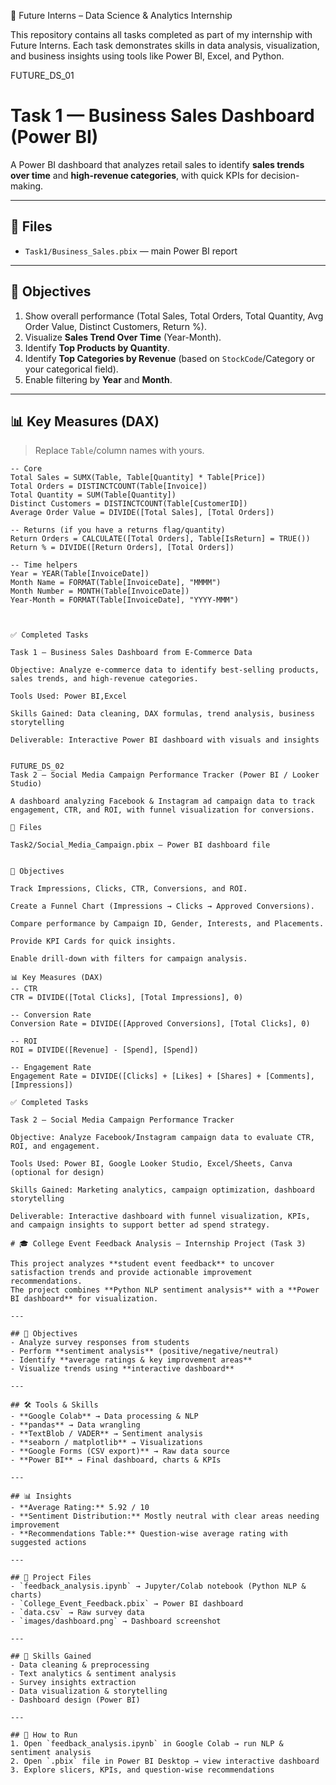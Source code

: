 

🚀 Future Interns – Data Science & Analytics Internship

This repository contains all tasks completed as part of my internship with Future Interns. Each task demonstrates skills in data analysis, visualization, and business insights using tools like Power BI, Excel, and Python.


FUTURE_DS_01

# Task 1 — Business Sales Dashboard (Power BI)

A Power BI dashboard that analyzes retail sales to identify **sales trends over time** and **high-revenue categories**, with quick KPIs for decision-making.

---

## 📁 Files
- `Task1/Business_Sales.pbix` — main Power BI report


---

## 🎯 Objectives
1. Show overall performance (Total Sales, Total Orders, Total Quantity, Avg Order Value, Distinct Customers, Return %).
2. Visualize **Sales Trend Over Time** (Year-Month).
3. Identify **Top Products by Quantity**.
4. Identify **Top Categories by Revenue** (based on `StockCode`/Category or your categorical field).
5. Enable filtering by **Year** and **Month**.

---

## 📊 Key Measures (DAX)
> Replace `Table`/column names with yours.

```DAX
-- Core
Total Sales = SUMX(Table, Table[Quantity] * Table[Price])
Total Orders = DISTINCTCOUNT(Table[Invoice])
Total Quantity = SUM(Table[Quantity])
Distinct Customers = DISTINCTCOUNT(Table[CustomerID])
Average Order Value = DIVIDE([Total Sales], [Total Orders])

-- Returns (if you have a returns flag/quantity)
Return Orders = CALCULATE([Total Orders], Table[IsReturn] = TRUE())
Return % = DIVIDE([Return Orders], [Total Orders])

-- Time helpers
Year = YEAR(Table[InvoiceDate])
Month Name = FORMAT(Table[InvoiceDate], "MMMM")
Month Number = MONTH(Table[InvoiceDate])
Year-Month = FORMAT(Table[InvoiceDate], "YYYY-MMM")



✅ Completed Tasks

Task 1 – Business Sales Dashboard from E-Commerce Data

Objective: Analyze e-commerce data to identify best-selling products, sales trends, and high-revenue categories.

Tools Used: Power BI,Excel

Skills Gained: Data cleaning, DAX formulas, trend analysis, business storytelling

Deliverable: Interactive Power BI dashboard with visuals and insights


FUTURE_DS_02
Task 2 — Social Media Campaign Performance Tracker (Power BI / Looker Studio)

A dashboard analyzing Facebook & Instagram ad campaign data to track engagement, CTR, and ROI, with funnel visualization for conversions.

📁 Files

Task2/Social_Media_Campaign.pbix — Power BI dashboard file


🎯 Objectives

Track Impressions, Clicks, CTR, Conversions, and ROI.

Create a Funnel Chart (Impressions → Clicks → Approved Conversions).

Compare performance by Campaign ID, Gender, Interests, and Placements.

Provide KPI Cards for quick insights.

Enable drill-down with filters for campaign analysis.

📊 Key Measures (DAX)
-- CTR
CTR = DIVIDE([Total Clicks], [Total Impressions], 0)

-- Conversion Rate
Conversion Rate = DIVIDE([Approved Conversions], [Total Clicks], 0)

-- ROI
ROI = DIVIDE([Revenue] - [Spend], [Spend])

-- Engagement Rate
Engagement Rate = DIVIDE([Clicks] + [Likes] + [Shares] + [Comments], [Impressions])

✅ Completed Tasks

Task 2 – Social Media Campaign Performance Tracker

Objective: Analyze Facebook/Instagram campaign data to evaluate CTR, ROI, and engagement.

Tools Used: Power BI, Google Looker Studio, Excel/Sheets, Canva (optional for design)

Skills Gained: Marketing analytics, campaign optimization, dashboard storytelling

Deliverable: Interactive dashboard with funnel visualization, KPIs, and campaign insights to support better ad spend strategy.

# 🎓 College Event Feedback Analysis – Internship Project (Task 3)

This project analyzes **student event feedback** to uncover satisfaction trends and provide actionable improvement recommendations.  
The project combines **Python NLP sentiment analysis** with a **Power BI dashboard** for visualization.

---

## 🚀 Objectives
- Analyze survey responses from students
- Perform **sentiment analysis** (positive/negative/neutral)
- Identify **average ratings & key improvement areas**
- Visualize trends using **interactive dashboard**

---

## 🛠️ Tools & Skills
- **Google Colab** → Data processing & NLP
- **pandas** → Data wrangling
- **TextBlob / VADER** → Sentiment analysis
- **seaborn / matplotlib** → Visualizations
- **Google Forms (CSV export)** → Raw data source
- **Power BI** → Final dashboard, charts & KPIs

---

## 📊 Insights
- **Average Rating:** 5.92 / 10  
- **Sentiment Distribution:** Mostly neutral with clear areas needing improvement  
- **Recommendations Table:** Question-wise average rating with suggested actions  

---

## 📂 Project Files
- `feedback_analysis.ipynb` → Jupyter/Colab notebook (Python NLP & charts)
- `College_Event_Feedback.pbix` → Power BI dashboard
- `data.csv` → Raw survey data
- `images/dashboard.png` → Dashboard screenshot

---

## 🎯 Skills Gained
- Data cleaning & preprocessing
- Text analytics & sentiment analysis
- Survey insights extraction
- Data visualization & storytelling
- Dashboard design (Power BI)

---

## 📌 How to Run
1. Open `feedback_analysis.ipynb` in Google Colab → run NLP & sentiment analysis
2. Open `.pbix` file in Power BI Desktop → view interactive dashboard
3. Explore slicers, KPIs, and question-wise recommendations



